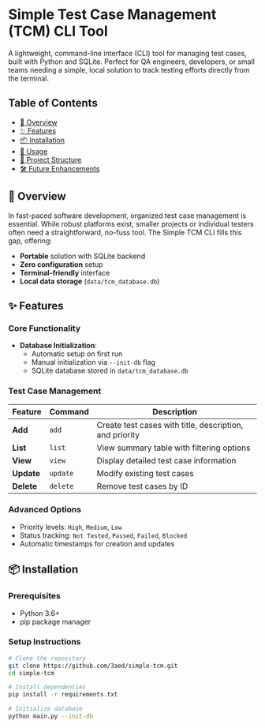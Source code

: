 # Simple Test Case Management (TCM) CLI Tool
A lightweight, command-line interface (CLI) tool for managing test cases, built with Python and SQLite. Perfect for QA engineers, developers, or small teams needing a simple, local solution to track testing efforts directly from the terminal.

## Table of Contents
- [🚀 Overview](#-overview)
- [✨ Features](#-features)
- [📦 Installation](#-installation)
- [🔧 Usage](#-usage)
- [📂 Project Structure](#-project-structure)
- [🛠 Future Enhancements](#-future-enhancements)


## 🚀 Overview

In fast-paced software development, organized test case management is essential. While robust platforms exist, smaller projects or individual testers often need a straightforward, no-fuss tool. The Simple TCM CLI fills this gap, offering:

- **Portable** solution with SQLite backend
- **Zero configuration** setup
- **Terminal-friendly** interface
- **Local data storage** (`data/tcm_database.db`)

## ✨ Features

### Core Functionality
- **Database Initialization**: 
  - Automatic setup on first run
  - Manual initialization via `--init-db` flag
  - SQLite database stored in `data/tcm_database.db`

### Test Case Management
| Feature | Command | Description |
|---------|---------|-------------|
| **Add** | `add` | Create test cases with title, description, and priority |
| **List** | `list` | View summary table with filtering options |
| **View** | `view` | Display detailed test case information |
| **Update** | `update` | Modify existing test cases |
| **Delete** | `delete` | Remove test cases by ID |

### Advanced Options
- Priority levels: `High`, `Medium`, `Low`
- Status tracking: `Not Tested`, `Passed`, `Failed`, `Blocked`
- Automatic timestamps for creation and updates

## 📦 Installation

### Prerequisites
- Python 3.6+
- pip package manager

### Setup Instructions
```bash
# Clone the repository
git clone https://github.com/3aed/simple-tcm.git
cd simple-tcm

# Install dependencies
pip install -r requirements.txt

# Initialize database
python main.py --init-db
